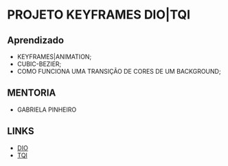 # PROJETO KEYFRAMES DIO|TQI  
## Aprendizado  
- KEYFRAMES|ANIMATION;  
- CUBIC-BEZIER;  
- COMO FUNCIONA UMA TRANSIÇÃO DE CORES DE UM BACKGROUND;  

## MENTORIA  

- GABRIELA PINHEIRO  

## LINKS  

- [DIO](https://www.dio.me/)  
- [TQI](https://www.tqi.com.br/)  
